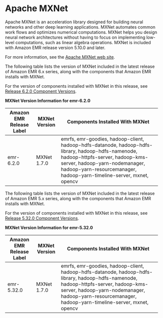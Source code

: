 # Apache MXNet<a name="emr-mxnet"></a>

Apache MXNet is an acceleration library designed for building neural networks and other deep learning applications\. MXNet automates common work flows and optimizes numerical computations\. MXNet helps you design neural network architectures without having to focus on implementing low\-level computations, such as linear algebra operations\. MXNet is included with Amazon EMR release version 5\.10\.0 and later\.

For more information, see the [Apache MXNet web site](https://mxnet.incubator.apache.org/)\.

The following table lists the version of MXNet included in the latest release of Amazon EMR 6\.x series, along with the components that Amazon EMR installs with MXNet\.

For the version of components installed with MXNet in this release, see [Release 6\.2\.0 Component Versions](emr-release-6x.md#emr-620-release)\.


**MXNet Version Information for emr\-6\.2\.0**  

| Amazon EMR Release Label | MXNet Version | Components Installed With MXNet | 
| --- | --- | --- | 
| emr\-6\.2\.0 | MXNet 1\.7\.0 | emrfs, emr\-goodies, hadoop\-client, hadoop\-hdfs\-datanode, hadoop\-hdfs\-library, hadoop\-hdfs\-namenode, hadoop\-httpfs\-server, hadoop\-kms\-server, hadoop\-yarn\-nodemanager, hadoop\-yarn\-resourcemanager, hadoop\-yarn\-timeline\-server, mxnet, opencv | 

The following table lists the version of MXNet included in the latest release of Amazon EMR 5\.x series, along with the components that Amazon EMR installs with MXNet\.

For the version of components installed with MXNet in this release, see [Release 5\.32\.0 Component Versions](emr-release-5x.md#emr-5320-release)\.


**MXNet Version Information for emr\-5\.32\.0**  

| Amazon EMR Release Label | MXNet Version | Components Installed With MXNet | 
| --- | --- | --- | 
| emr\-5\.32\.0 | MXNet 1\.7\.0 | emrfs, emr\-goodies, hadoop\-client, hadoop\-hdfs\-datanode, hadoop\-hdfs\-library, hadoop\-hdfs\-namenode, hadoop\-httpfs\-server, hadoop\-kms\-server, hadoop\-yarn\-nodemanager, hadoop\-yarn\-resourcemanager, hadoop\-yarn\-timeline\-server, mxnet, opencv | 

